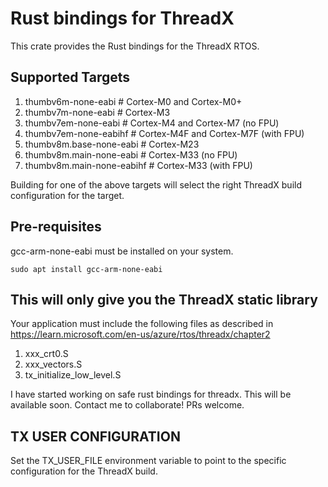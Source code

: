 # Rust bindings for ThreadX

This crate provides the Rust bindings for the ThreadX RTOS. 

## Supported Targets

1. thumbv6m-none-eabi    # Cortex-M0 and Cortex-M0+
2. thumbv7m-none-eabi    # Cortex-M3
3. thumbv7em-none-eabi   # Cortex-M4 and Cortex-M7 (no FPU)
4. thumbv7em-none-eabihf # Cortex-M4F and Cortex-M7F (with FPU)
5. thumbv8m.base-none-eabi   # Cortex-M23
6. thumbv8m.main-none-eabi   # Cortex-M33 (no FPU)
7. thumbv8m.main-none-eabihf # Cortex-M33 (with FPU)

Building for one of the above targets will select the right ThreadX build configuration
for the target.

## Pre-requisites

gcc-arm-none-eabi  must be installed on your system. 

```sudo apt install gcc-arm-none-eabi```

## This will only give you the ThreadX static library

Your application must include the following files as described in https://learn.microsoft.com/en-us/azure/rtos/threadx/chapter2

1. xxx_crt0.S
2. xxx_vectors.S
3. tx_initialize_low_level.S

I have started working on safe rust bindings for threadx. This will be available soon. Contact 
me to collaborate!  PRs welcome.


## TX USER CONFIGURATION

Set the TX_USER_FILE environment variable to point to the specific configuration for the ThreadX build.

